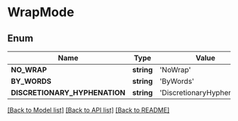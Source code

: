 # WrapMode

## Enum
Name | Type | Value
------------ | ------------- | -------------
**NO_WRAP** | **string** | 'NoWrap'
**BY_WORDS** | **string** | 'ByWords'
**DISCRETIONARY_HYPHENATION** | **string** | 'DiscretionaryHyphenation'


[[Back to Model list]](../README.md#documentation-for-models) [[Back to API list]](../README.md#documentation-for-api-endpoints) [[Back to README]](../README.md)


